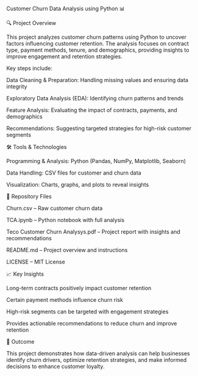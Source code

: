 Customer Churn Data Analysis using Python 📊




🔍 Project Overview

This project analyzes customer churn patterns using Python to uncover factors influencing customer retention. The analysis focuses on contract type, payment methods, tenure, and demographics, providing insights to improve engagement and retention strategies.

Key steps include:

Data Cleaning & Preparation: Handling missing values and ensuring data integrity

Exploratory Data Analysis (EDA): Identifying churn patterns and trends

Feature Analysis: Evaluating the impact of contracts, payments, and demographics

Recommendations: Suggesting targeted strategies for high-risk customer segments

🛠 Tools & Technologies

Programming & Analysis: Python (Pandas, NumPy, Matplotlib, Seaborn)

Data Handling: CSV files for customer and churn data

Visualization: Charts, graphs, and plots to reveal insights

📂 Repository Files

Churn.csv – Raw customer churn data

TCA.ipynb – Python notebook with full analysis

Teco Customer Churn Analysys.pdf – Project report with insights and recommendations

README.md – Project overview and instructions

LICENSE – MIT License

📈 Key Insights

Long-term contracts positively impact customer retention

Certain payment methods influence churn risk

High-risk segments can be targeted with engagement strategies

Provides actionable recommendations to reduce churn and improve retention

🚀 Outcome

This project demonstrates how data-driven analysis can help businesses identify churn drivers, optimize retention strategies, and make informed decisions to enhance customer loyalty.

